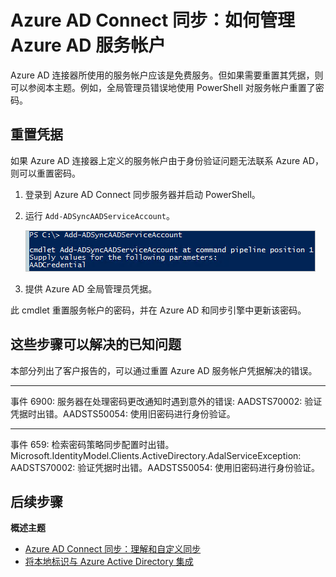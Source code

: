 <properties
    pageTitle="Azure AD Connect 同步：如何管理 Azure AD 服务帐户 | Azure"
    description="本主题介绍如何还原 Azure AD 服务帐户。"
    services="active-directory"
    keywords="AADSTS70002、AADSTS50054：如何重置 Azure AD Connect 同步连接器服务帐户的密码"
    documentationcenter=""
    author="andkjell"
    manager="femila"
    editor="" />
<tags
    ms.assetid="6077043a-27f1-4304-a44b-81dc46620f24"
    ms.service="active-directory"
    ms.workload="identity"
    ms.tgt_pltfrm="na"
    ms.devlang="na"
    ms.topic="article"
    ms.date="02/08/2017"
    wacn.date="03/13/2017"
    ms.author="billmath" />

# Azure AD Connect 同步：如何管理 Azure AD 服务帐户
Azure AD 连接器所使用的服务帐户应该是免费服务。但如果需要重置其凭据，则可以参阅本主题。例如，全局管理员错误地使用 PowerShell 对服务帐户重置了密码。

## 重置凭据
如果 Azure AD 连接器上定义的服务帐户由于身份验证问题无法联系 Azure AD，则可以重置密码。

1. 登录到 Azure AD Connect 同步服务器并启动 PowerShell。
2. 运行 `Add-ADSyncAADServiceAccount`。

	![PowerShell cmdlet addadsyncaadserviceaccount](./media/active-directory-aadconnectsync-howto-azureadaccount/addadsyncaadserviceaccount.png)

3. 提供 Azure AD 全局管理员凭据。

此 cmdlet 重置服务帐户的密码，并在 Azure AD 和同步引擎中更新该密码。

## 这些步骤可以解决的已知问题
本部分列出了客户报告的，可以通过重置 Azure AD 服务帐户凭据解决的错误。

- - -
事件 6900: 服务器在处理密码更改通知时遇到意外的错误: AADSTS70002: 验证凭据时出错。AADSTS50054: 使用旧密码进行身份验证。

- - -
事件 659: 检索密码策略同步配置时出错。Microsoft.IdentityModel.Clients.ActiveDirectory.AdalServiceException: AADSTS70002: 验证凭据时出错。AADSTS50054: 使用旧密码进行身份验证。

## 后续步骤
**概述主题**

- [Azure AD Connect 同步：理解和自定义同步](/documentation/articles/active-directory-aadconnectsync-whatis/)
- [将本地标识与 Azure Active Directory 集成](/documentation/articles/active-directory-aadconnect/)

<!---HONumber=Mooncake_0306_2017-->
<!---Update_Description: wording update -->